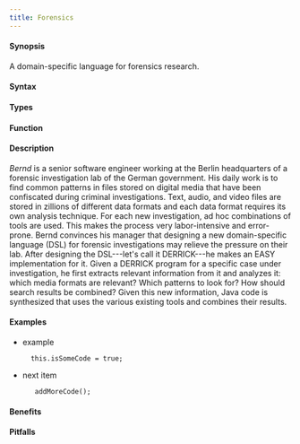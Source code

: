 ```yaml
---
title: Forensics
---
```


#### Synopsis

A domain-specific language for forensics research.

#### Syntax

#### Types

#### Function

#### Description

_Bernd_ is a senior software engineer working at the Berlin headquarters of a forensic investigation lab of the German government. His daily work is to find common patterns in files stored on digital media that have been confiscated during criminal investigations. Text, audio, and video files are stored in zillions of different data formats and each data format requires its own analysis technique. For each new investigation, ad hoc combinations of tools are used. This makes the process very labor-intensive and error-prone. Bernd convinces his manager that designing a new domain-specific language (DSL) for forensic investigations may relieve the pressure on their lab. After designing the DSL---let's call it DERRICK---he makes an EASY implementation for it. Given a DERRICK program for a specific case under investigation, he first extracts relevant information from it and analyzes it: which media formats are relevant? Which patterns to look for? How should search results be combined? Given this new information, Java code is synthesized that uses the various existing tools and combines their results.

#### Examples

* example

        this.isSomeCode = true;

* next item
  
     ```rascal
        addMoreCode();
     ```
        
#### Benefits

#### Pitfalls

